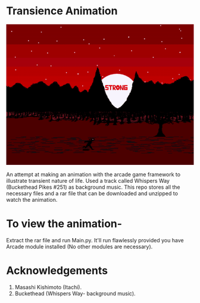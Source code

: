 # Transience Animation
![Preview](Demo/preview.gif)

An attempt at making an animation with the arcade game framework to illustrate transient nature of life.
Used a track called Whispers Way (Buckethead Pikes #251) as background music.
This repo stores all the necessary files and a rar file that can be downloaded and unzipped to watch the animation.
# To view the animation-
Extract the rar file and run Main.py. It'll run flawlessly provided you have Arcade module installed (No other modules are necessary).
# Acknowledgements
  1. Masashi Kishimoto (Itachi).
  2. Buckethead (Whispers Way- background music). 
